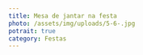 ```yaml
---
title: Mesa de jantar na festa
photo: /assets/img/uploads/5-6-.jpg
potrait: true
category: Festas
---
```

